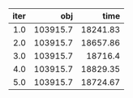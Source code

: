 |  iter |        obj |       time |
| -----:| ----------:| ----------:|
| $1.0$ | $103915.7$ | $18241.83$ |
| $2.0$ | $103915.7$ | $18657.86$ |
| $3.0$ | $103915.7$ |  $18716.4$ |
| $4.0$ | $103915.7$ | $18829.35$ |
| $5.0$ | $103915.7$ | $18724.67$ |

